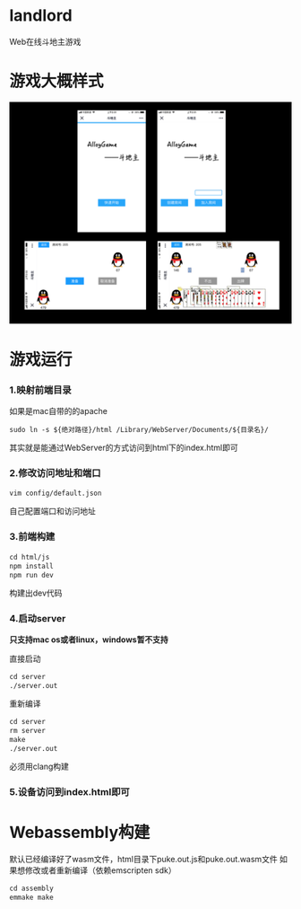 # landlord
Web在线斗地主游戏

# 游戏大概样式
![游戏概况](./blog/img/1.2.png)

# 游戏运行
### 1.映射前端目录
如果是mac自带的的apache
```
sudo ln -s ${绝对路径}/html /Library/WebServer/Documents/${目录名}/
```

其实就是能通过WebServer的方式访问到html下的index.html即可

### 2.修改访问地址和端口
```
vim config/default.json
```

自己配置端口和访问地址

### 3.前端构建
```
cd html/js
npm install
npm run dev
```

构建出dev代码

### 4.启动server
**只支持mac os或者linux，windows暂不支持**

直接启动
```
cd server
./server.out
```

重新编译
```
cd server
rm server
make
./server.out
```

必须用clang构建

### 5.设备访问到index.html即可

# Webassembly构建
默认已经编译好了wasm文件，html目录下puke.out.js和puke.out.wasm文件
如果想修改或者重新编译（依赖emscripten sdk）
```
cd assembly
emmake make
```

